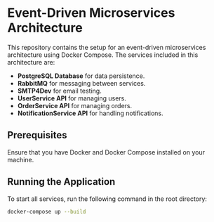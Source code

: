 # Event-Driven Microservices Architecture

This repository contains the setup for an event-driven microservices architecture using Docker Compose. The services included in this architecture are:

- **PostgreSQL Database** for data persistence.
- **RabbitMQ** for messaging between services.
- **SMTP4Dev** for email testing.
- **UserService API** for managing users.
- **OrderService API** for managing orders.
- **NotificationService API** for handling notifications.

## Prerequisites

Ensure that you have Docker and Docker Compose installed on your machine.

## Running the Application

To start all services, run the following command in the root directory:

```bash
docker-compose up --build
